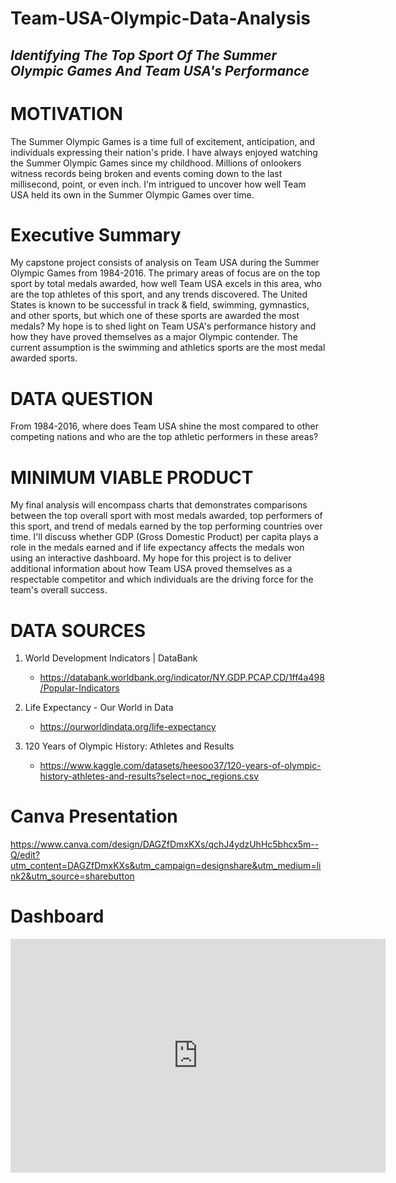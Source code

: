 # Team-USA-Olympic-Data-Analysis

## *Identifying The Top Sport Of The Summer Olympic Games And Team USA's Performance* 

# MOTIVATION 

The Summer Olympic Games is a time full of excitement, anticipation, and individuals expressing 
their nation's pride. I have always enjoyed watching the Summer Olympic Games since my childhood. 
Millions of onlookers witness records being broken and events coming down to the last millisecond, 
point, or even inch. I'm intrigued to uncover how well Team USA held its own in the Summer 
Olympic Games over time.

# Executive Summary

My capstone project consists of analysis on Team USA during the Summer Olympic Games from 
1984-2016. The primary areas of focus are on the top sport by total medals awarded, how well 
Team USA excels in this area, who are the top athletes of this sport, and any trends discovered. 
The United States is known to be successful in track & field, swimming, gymnastics, and other 
sports, but which one of these sports are awarded the most medals? My hope is to shed light on 
Team USA's performance history and how they have proved themselves as a major Olympic contender. 
The current assumption is the swimming and athletics sports are the most medal awarded sports. 

# DATA QUESTION

From 1984-2016, where does Team USA shine the most compared to other competing nations and who 
are the top athletic performers in these areas?

# MINIMUM VIABLE PRODUCT 

My final analysis will encompass charts that demonstrates comparisons between the top overall 
sport with most medals awarded, top performers of this sport, and trend of medals earned by 
the top performing countries over time. I'll discuss whether GDP (Gross Domestic Product) per 
capita plays a role in the medals earned and if life expectancy affects the medals won using 
an interactive dashboard. My hope for this project is to deliver additional information about 
how Team USA proved themselves as a respectable competitor and which individuals are the driving 
force for the team's overall success.

# DATA SOURCES 

1. World Development Indicators | DataBank 
    - <https://databank.worldbank.org/indicator/NY.GDP.PCAP.CD/1ff4a498/Popular-Indicators> 

2. Life Expectancy - Our World in Data 
    - <https://ourworldindata.org/life-expectancy>

3. 120 Years of Olympic History: Athletes and Results 
    - <https://www.kaggle.com/datasets/heesoo37/120-years-of-olympic-history-athletes-and-results?select=noc_regions.csv>

# Canva Presentation
<https://www.canva.com/design/DAGZfDmxKXs/qchJ4ydzUhHc5bhcx5m--Q/edit?utm_content=DAGZfDmxKXs&utm_campaign=designshare&utm_medium=link2&utm_source=sharebutton>

# Dashboard 
<iframe title="gdp_life_exp" width="600" height="373.5" src="https://app.powerbi.com/view?r=eyJrIjoiN2RhMWNlMzgtZjM5ZC00NTYwLWJmNzQtM2NkNmNjNmQyYTNjIiwidCI6IjEwMWRhNTg3LTE4NDMtNGY1Mi04YjhhLTE3YjA2OWM2NmQzMyIsImMiOjJ9" frameborder="0" allowFullScreen="true"></iframe>